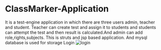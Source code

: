 # ClassMarker-Application
It is a test-engine application in which there are three users admin, teacher and student. Teacher can create test and assign it to students and students can attempt the test and then result is calculated.And admin can add role,rights,subjects. This is struts and jsp based application. And mysql database is used for storage
Login
![login](https://user-images.githubusercontent.com/50835817/71300678-1a953a80-23bd-11ea-957f-ac29fe3d6a70.PNG)
